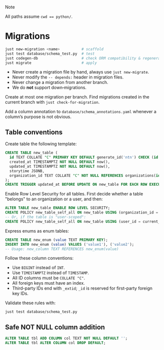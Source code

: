 > [!NOTE]
> All paths assume `cwd == python/`.

# Migrations

```bash
just new-migration <name>          # scaffold
just test database/schema_test.py  # test
just codegen-db                    # check ORM compatibility & regenerate schema.sql
just migrate                       # apply
```

- Never create a migration file by hand, always use `just new-migrate`.
- Never modify the `-- depends:` header in migration files.
- Never change a migration from another branch.
- We do **not** support down‑migrations.

Create at most one migration per branch. Find migrations created in the current branch with `just check-for-migration`.

Add a column annotation to `database/schema_annotations.yaml` whenever a column’s purpose is not obvious.


## Table conventions

Create table the following template:

```sql
CREATE TABLE new_table (
  id TEXT COLLATE "C" PRIMARY KEY DEFAULT generate_id('ntn') CHECK (id LIKE 'ntn_%'), -- ntn = 2–3 lowercase letter prefix
  created_at TIMESTAMPTZ NOT NULL DEFAULT now(),
  updated_at TIMESTAMPTZ NOT NULL DEFAULT now(),
  storytime JSONB,
  organization_id TEXT COLLATE "C" NOT NULL REFERENCES organizations(id) -- Scope data to organizations.
);
CREATE TRIGGER updated_at BEFORE UPDATE ON new_table FOR EACH ROW EXECUTE PROCEDURE updated_at();
```

Enable Row Level Security for all tables. First decide whether a table "belongs" to an organization or a user, and then:

```sql
ALTER TABLE new_table ENABLE ROW LEVEL SECURITY;
CREATE POLICY new_table_self_all ON new_table USING (organization_id = current_organization_id());
-- Or, if the table is "user-scoped":
CREATE POLICY new_table_self_all ON new_table USING (user_id = current_user_id());
```

Express enums as enum tables:

```sql
CREATE TABLE new_enum (value TEXT PRIMARY KEY);
INSERT INTO new_enum (value) VALUES ('value1'), ('value2');
-- Usage: new_column TEXT REFERENCES new_enum(value)
```

Follow these column conventions:

- Use `BIGINT` instead of `INT`.
- Use `TIMESTAMPTZ` instead of `TIMESTAMP`.
- All ID columns must be `COLLATE "C"`.
- All foreign keys must have an index.
- Third-party IDs end with `_extid`; `_id` is reserved for first-party foreign key IDs.

Validate these rules with:

```bash
just test database/schema_test.py
```

## Safe NOT NULL column addition

```sql
ALTER TABLE tbl ADD COLUMN col TEXT NOT NULL DEFAULT '';
ALTER TABLE tbl ALTER COLUMN col DROP DEFAULT;
```
